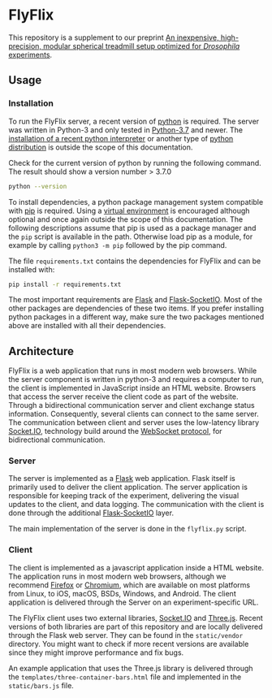 # FlyFlix

This repository is a supplement to our preprint [An inexpensive, high-precision, modular spherical treadmill setup optimized for *Drosophila* experiments](https://doi.org/10.1101/2021.04.29.442008).

## Usage

### Installation

To run the FlyFlix server, a recent version of [python](https://www.python.org/) is required. The server was written in Python-3 and only tested in [Python-3.7](https://devguide.python.org/#status-of-python-branches) and newer. The [installation of a recent python interpreter](https://wiki.python.org/moin/BeginnersGuide/Download) or another type of [python distribution](https://www.anaconda.com/products/individual) is outside the scope of this documentation.

Check for the current version of python by running the following command. The result should show a version number > 3.7.0

```sh
python --version
```

To install dependencies, a python package management system compatible with [pip](https://pip.pypa.io/en/stable/) is required. Using a [virtual environment](https://packaging.python.org/guides/installing-using-pip-and-virtual-environments/#creating-a-virtual-environment) is encouraged although optional and once again outside the scope of this documentation. The following descriptions assume that pip is used as a package manager and the `pip` script is available in the path. Otherwise load pip as a module, for example by calling `python3 -m pip` followed by the pip command.

The file `requirements.txt` contains the dependencies for FlyFlix and can be installed with:

```sh
pip install -r requirements.txt
```

The most important requirements are [Flask](https://pypi.org/project/Flask/) and [Flask-SocketIO](https://pypi.org/project/Flask-SocketIO/). Most of the other packages are dependencies of these two items. If you prefer installing python packages in a different way, make sure the two packages mentioned above are installed with all their dependencies.

## Architecture

FlyFlix is a web application that runs in most modern web browsers. While the server component is written in python-3 and requires a computer to run, the client is implemented in JavaScript inside an HTML website. Browsers that access the server receive the client code as part of the website. Through a bidirectional communication server and client exchange status information. Consequently, several clients can connect to the same server. The communication between client and server uses the low-latency library [Socket.IO](https://socket.io/), technology build around the [WebSocket protocol](https://en.wikipedia.org/wiki/WebSocket), for bidirectional communication.

### Server

The server is implemented as a [Flask](https://flask.palletsprojects.com) web application. Flask itself is primarily used to deliver the client application. The server application is responsible for keeping track of the experiment, delivering the visual updates to the client, and data logging. The communication with the client is done through the additional [Flask-SocketIO](https://flask-socketio.readthedocs.io) layer.

The main implementation of the server is done in the `flyflix.py` script.

### Client

The client is implemented as a javascript application inside a HTML website. The application runs in most modern web browsers, although we recommend [Firefox](https://en.wikipedia.org/wiki/Firefox) or [Chromium](https://en.wikipedia.org/wiki/Chromium_(web_browser)), which are available on most platforms from Linux, to iOS, macOS, BSDs, Windows, and Android. The client application is delivered through the Server on an experiment-specific URL.

The FlyFlix client uses two external libraries, [Socket.IO](https://socket.io/) and [Three.js](https://threejs.org/). Recent versions of both libraries are part of this repository and are locally delivered through the Flask web server. They can be found in the `static/vendor` directory. You might want to check if more recent versions are available since they might improve performance and fix bugs.

An example application that uses the Three.js library is delivered through the `templates/three-container-bars.html` file and implemented in the `static/bars.js` file.
